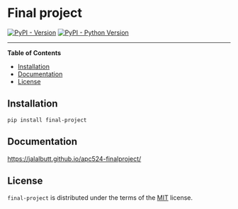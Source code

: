 # Final project

[![PyPI - Version](https://img.shields.io/pypi/v/final-project.svg)](https://pypi.org/project/final-project)
[![PyPI - Python Version](https://img.shields.io/pypi/pyversions/final-project.svg)](https://pypi.org/project/final-project)

-----

**Table of Contents**

- [Installation](#installation)
- [Documentation](#documentation)
- [License](#license)

## Installation

```console
pip install final-project
```
## Documentation

https://jalalbutt.github.io/apc524-finalproject/

## License

`final-project` is distributed under the terms of the [MIT](https://spdx.org/licenses/MIT.html) license.
